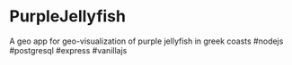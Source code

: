 # PurpleJellyfish
A geo app for geo-visualization of purple jellyfish in greek coasts #nodejs #postgresql #express #vanillajs
